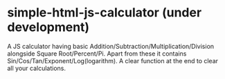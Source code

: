 # simple-html-js-calculator (under development)

A JS calculator having basic Addition/Subtraction/Multiplication/Division alongside Square Root/Percent/Pi. 
Apart from these it contains Sin/Cos/Tan/Exponent/Log(logarithm). 
A clear function at the end to clear all your calculations.  
